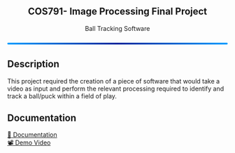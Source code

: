 <h2 align ='center'> COS791- Image Processing Final Project </h3>
<p align = 'center'>Ball Tracking Software</p>


<img src="readme_resources/bar.png" alt="Alt text" title="bar">

## Description

This project required the creation of a piece of software that would take a video as input and perform the relevant processing required to identify and track a ball/puck within a field of play.


## Documentation
<div><a href="https://www.overleaf.com/read/mbbcfmpmfktc#854a0b">🧾 Documentation</a></div>
<div><a href="#">📽️ Demo Video </a></div>



